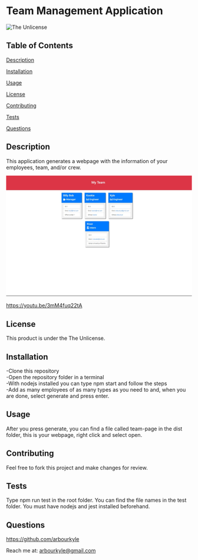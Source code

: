 # Team Management Application
![The Unlicense](https://img.shields.io/badge/license-The%20Unlicense-blue.svg)
## Table of Contents

[Description](#description)

[Installation](#installation)

[Usage](#usage)

[License](#license)

[Contributing](#contributing)

[Tests](#tests)

[Questions](#questions)

## Description
This application generates a webpage with the information of your employees, team, and/or crew.

![](./img/generatedFile.jpg)


https://youtu.be/3mM4fuq22tA

## License
This product is under the The Unlicense.

## Installation
-Clone this repository</br>
-Open the repository folder in a terminal</br>
-With nodejs installed you can type 
  npm start
 and follow the steps</br>
 -Add as many employees of as many types as you need to  and, when you are done, select generate and press enter.

## Usage
After you press generate, you can find a file called team-page in the dist folder, this is your webpage, right click and select open.

## Contributing
Feel free to fork this project and make changes for review.

## Tests
Type npm run test <filename> in the root folder. You can find the file names in the test folder. You must have nodejs and jest installed beforehand.

## Questions
https://github.com/arbourkyle 

Reach me at: arbourkyle@gmail.com
